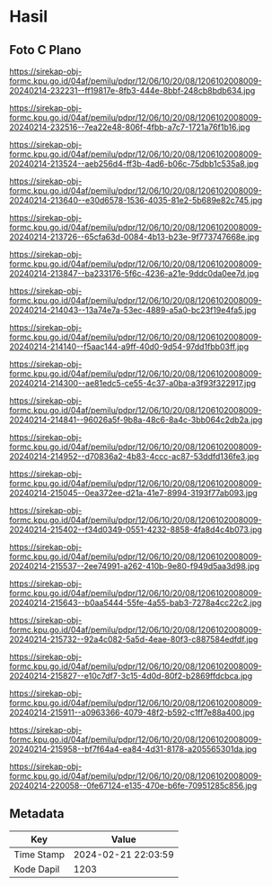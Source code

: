 # Hasil

## Foto C Plano

https://sirekap-obj-formc.kpu.go.id/04af/pemilu/pdpr/12/06/10/20/08/1206102008009-20240214-232231--ff19817e-8fb3-444e-8bbf-248cb8bdb634.jpg

https://sirekap-obj-formc.kpu.go.id/04af/pemilu/pdpr/12/06/10/20/08/1206102008009-20240214-232516--7ea22e48-806f-4fbb-a7c7-1721a76f1b16.jpg

https://sirekap-obj-formc.kpu.go.id/04af/pemilu/pdpr/12/06/10/20/08/1206102008009-20240214-213524--aeb256d4-ff3b-4ad6-b06c-75dbb1c535a8.jpg

https://sirekap-obj-formc.kpu.go.id/04af/pemilu/pdpr/12/06/10/20/08/1206102008009-20240214-213640--e30d6578-1536-4035-81e2-5b689e82c745.jpg

https://sirekap-obj-formc.kpu.go.id/04af/pemilu/pdpr/12/06/10/20/08/1206102008009-20240214-213726--65cfa63d-0084-4b13-b23e-9f773747668e.jpg

https://sirekap-obj-formc.kpu.go.id/04af/pemilu/pdpr/12/06/10/20/08/1206102008009-20240214-213847--ba233176-5f6c-4236-a21e-9ddc0da0ee7d.jpg

https://sirekap-obj-formc.kpu.go.id/04af/pemilu/pdpr/12/06/10/20/08/1206102008009-20240214-214043--13a74e7a-53ec-4889-a5a0-bc23f19e4fa5.jpg

https://sirekap-obj-formc.kpu.go.id/04af/pemilu/pdpr/12/06/10/20/08/1206102008009-20240214-214140--f5aac144-a9ff-40d0-9d54-97dd1fbb03ff.jpg

https://sirekap-obj-formc.kpu.go.id/04af/pemilu/pdpr/12/06/10/20/08/1206102008009-20240214-214300--ae81edc5-ce55-4c37-a0ba-a3f93f322917.jpg

https://sirekap-obj-formc.kpu.go.id/04af/pemilu/pdpr/12/06/10/20/08/1206102008009-20240214-214841--96026a5f-9b8a-48c6-8a4c-3bb064c2db2a.jpg

https://sirekap-obj-formc.kpu.go.id/04af/pemilu/pdpr/12/06/10/20/08/1206102008009-20240214-214952--d70836a2-4b83-4ccc-ac87-53ddfd136fe3.jpg

https://sirekap-obj-formc.kpu.go.id/04af/pemilu/pdpr/12/06/10/20/08/1206102008009-20240214-215045--0ea372ee-d21a-41e7-8994-3193f77ab093.jpg

https://sirekap-obj-formc.kpu.go.id/04af/pemilu/pdpr/12/06/10/20/08/1206102008009-20240214-215402--f34d0349-0551-4232-8858-4fa8d4c4b073.jpg

https://sirekap-obj-formc.kpu.go.id/04af/pemilu/pdpr/12/06/10/20/08/1206102008009-20240214-215537--2ee74991-a262-410b-9e80-f949d5aa3d98.jpg

https://sirekap-obj-formc.kpu.go.id/04af/pemilu/pdpr/12/06/10/20/08/1206102008009-20240214-215643--b0aa5444-55fe-4a55-bab3-7278a4cc22c2.jpg

https://sirekap-obj-formc.kpu.go.id/04af/pemilu/pdpr/12/06/10/20/08/1206102008009-20240214-215732--92a4c082-5a5d-4eae-80f3-c887584edfdf.jpg

https://sirekap-obj-formc.kpu.go.id/04af/pemilu/pdpr/12/06/10/20/08/1206102008009-20240214-215827--e10c7df7-3c15-4d0d-80f2-b2869ffdcbca.jpg

https://sirekap-obj-formc.kpu.go.id/04af/pemilu/pdpr/12/06/10/20/08/1206102008009-20240214-215911--a0963366-4079-48f2-b592-c1ff7e88a400.jpg

https://sirekap-obj-formc.kpu.go.id/04af/pemilu/pdpr/12/06/10/20/08/1206102008009-20240214-215958--bf7f64a4-ea84-4d31-8178-a205565301da.jpg

https://sirekap-obj-formc.kpu.go.id/04af/pemilu/pdpr/12/06/10/20/08/1206102008009-20240214-220058--0fe67124-e135-470e-b6fe-70951285c856.jpg


## Metadata

| Key        | Value               |
| ---------- | ------------------- |
| Time Stamp | 2024-02-21 22:03:59 |
| Kode Dapil | 1203                |



